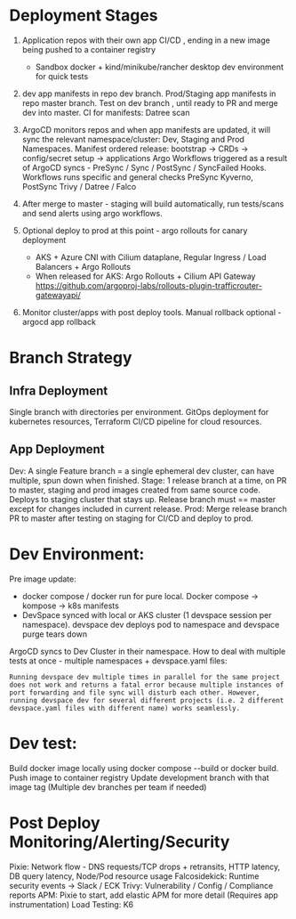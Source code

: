 # Deployment Stages

1. Application repos with their own app CI/CD , ending in a new image being pushed to a container registry

   - Sandbox docker + kind/minikube/rancher desktop dev environment for quick tests

2. dev app manifests in repo dev branch. Prod/Staging app manifests in repo master branch. Test on dev branch , until ready to PR and merge dev into master. CI for manifests: Datree scan

3. ArgoCD monitors repos and when app manifests are updated, it will sync the relevant namespace/cluster: Dev, Staging and Prod Namespaces. Manifest ordered release: bootstrap -> CRDs -> config/secret setup -> applications
   Argo Workflows triggered as a result of ArgoCD syncs - PreSync / Sync / PostSync / SyncFailed Hooks. Workflows runs specific and general checks
   PreSync Kyverno, PostSync Trivy / Datree / Falco
4. After merge to master - staging will build automatically, run tests/scans and send alerts using argo workflows.

5. Optional deploy to prod at this point - argo rollouts for canary deployment
   - AKS + Azure CNI with Cilium dataplane, Regular Ingress / Load Balancers + Argo Rollouts
   - When released for AKS: Argo Rollouts + Cilium API Gateway https://github.com/argoproj-labs/rollouts-plugin-trafficrouter-gatewayapi/

6. Monitor cluster/apps with post deploy tools. Manual rollback optional - argocd app rollback

# Branch Strategy
## Infra Deployment
Single branch with directories per environment. GitOps deployment for kubernetes resources, Terraform CI/CD pipeline for cloud resources.
## App Deployment
Dev: A single Feature branch = a single ephemeral dev cluster, can have multiple, spun down when finished.
Stage: 1 release branch at a time, on PR to master, staging and prod images created from same source code. Deploys to staging cluster that stays up. Release branch must == master except for changes included in current release.
Prod: Merge release branch PR to master after testing on staging for CI/CD and deploy to prod.

# Dev Environment:

Pre image update:
- docker compose / docker run for pure local. Docker compose -> kompose -> k8s manifests
- DevSpace synced with local or AKS cluster (1 devspace session per namespace). devspace dev deploys pod to namespace and devspace purge tears down

ArgoCD syncs to Dev Cluster in their namespace.
How to deal with multiple tests at once  - multiple namespaces + devspace.yaml files:

`Running devspace dev multiple times in parallel for the same project does not work and returns a fatal error because multiple instances of port forwarding and file sync will disturb each other. However, running devspace dev for several different projects (i.e. 2 different devspace.yaml files with different name) works seamlessly.`

# Dev test:
Build docker image locally using docker compose --build or docker build.
Push image to container registry
Update development branch with that image tag (Multiple dev branches per team if needed)
# Post Deploy Monitoring/Alerting/Security

Pixie: Network flow - DNS requests/TCP drops + retransits, HTTP latency, DB query latency, Node/Pod resource usage
Falcosidekick: Runtime security events -> Slack / ECK
Trivy: Vulnerability / Config / Compliance reports
APM: Pixie to start, add elastic APM for more detail (Requires app instrumentation)
Load Testing: K6